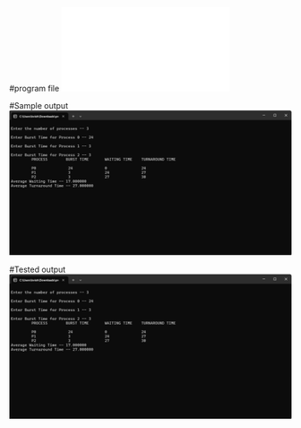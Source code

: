 #program file
![program file](FCFS.c)

#Sample output
![Sample output](Sampleoutput.png)

#Tested output
![Tested output](Testedoutput.png)
